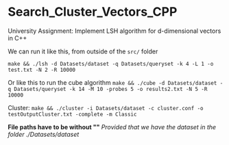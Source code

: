 # Search_Cluster_Vectors_CPP
University Assignment: Implement LSH algorithm for d-dimensional vectors in C++

We can run it like this, from outside of the `src/` folder

`make && ./lsh -d Datasets/dataset -q Datasets/queryset -k 4 -L 1 -o test.txt -N 2 -R 10000`

Or like this to run the cube algorithm
`make && ./cube -d Datasets/dataset -q Datasets/queryset -k 14 -M 10 -probes 5 -o results2.txt -N 5 -R 10000`

Cluster:
`make && ./cluster -i Datasets/dataset -c cluster.conf -o testOutputCluster.txt -complete -m Classic`

**File paths have to be without ""**
_Provided that we have the dataset in the folder ./Datasets/dataset_
